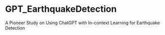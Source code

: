 # GPT_EarthquakeDetection
A Pioneer Study on Using ChatGPT with In-context Learning for Earthquake Detection
